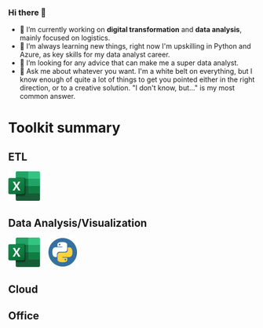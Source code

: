 ### Hi there 👋

- 🔭 I’m currently working on **digital transformation** and **data analysis**, mainly focused on logistics.
- 🌱 I’m always learning new things, right now I'm upskilling in Python and Azure, as key skills for my data analyst career.
- 🤔 I’m looking for any advice that can make me a super data analyst.
- 💬 Ask me about whatever you want. I'm a white belt on everything, but I know enough of quite a lot of things to get you pointed either in the right direction, or to a creative solution. "I don't know, but..." is my most common answer.

# Toolkit summary
## ETL
![Excel](https://github.com/jaume-rsl/jaume-rsl/blob/cd225e88305ab5799c74e3956fd00e20ab96582d/images/Excel.png)&nbsp;&nbsp;&nbsp;

## Data Analysis/Visualization
![Excel](https://github.com/jaume-rsl/jaume-rsl/blob/cd225e88305ab5799c74e3956fd00e20ab96582d/images/Excel.png)&nbsp;&nbsp;&nbsp;
![Python](https://github.com/jaume-rsl/jaume-rsl/blob/b40693488e368739332a4eca5656bdb717910a0b/images/python.png)

## Cloud

## Office


<!--
# Index
# Toolkit summary                     -- DONE
# How I use my toolkit
## Data
### Power BI
### Python
### Excel
## Business process improvement
### Scrum/Kanban
### Bizagi
# Skills I have (https://pm-training.net/agile-project-manager-skills/)
## Analytic mindset
## Problem solving
## Servant-leader
## Goal-oriented
## Stakeholders management
## Strategic vision
## Team coaching/empowering
## Planning
## Business Case Development
## Continuous Process Improvement/ Process Analysis
## Value-Based Analysis
## Failure Modes and Alternatives
## Project Management
# Projects I develop(ed)
## Knowledge management (2018-2020)
## Digital Transformation and Knowledge management (2020-current)
### Digital strategy
### Project Governance
### Digital processess
### Digital Training/Coaching
### Knowledge Management
### Digital reporting
### 
-->

